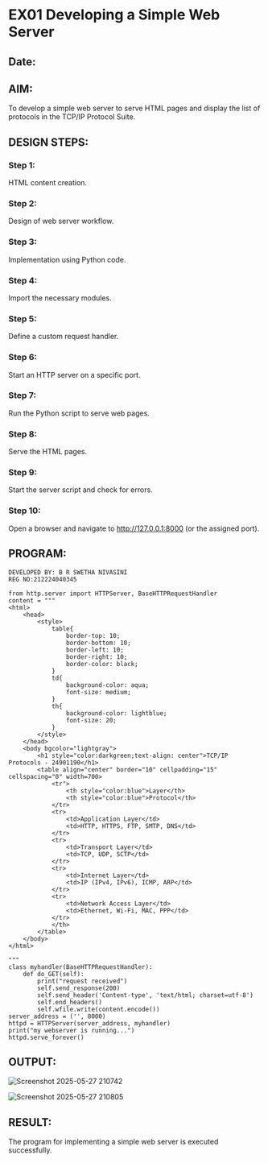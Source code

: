 # EX01 Developing a Simple Web Server
## Date:

## AIM:
To develop a simple web server to serve HTML pages and display the list of protocols in the TCP/IP Protocol Suite.

## DESIGN STEPS:
### Step 1: 
HTML content creation.

### Step 2:
Design of web server workflow.

### Step 3:
Implementation using Python code.

### Step 4:
Import the necessary modules.

### Step 5:
Define a custom request handler.

### Step 6:
Start an HTTP server on a specific port.

### Step 7:
Run the Python script to serve web pages.

### Step 8:
Serve the HTML pages.

### Step 9:
Start the server script and check for errors.

### Step 10:
Open a browser and navigate to http://127.0.0.1:8000 (or the assigned port).

## PROGRAM:
```
DEVELOPED BY: B R SWETHA NIVASINI
REG NO:212224040345
```


```
from http.server import HTTPServer, BaseHTTPRequestHandler
content = """
<html>
    <head>
        <style>
            table{
                border-top: 10;
                border-bottom: 10;
                border-left: 10;
                border-right: 10;
                border-color: black;
            }
            td{
                background-color: aqua;
                font-size: medium;
            }
            th{
                background-color: lightblue;
                font-size: 20;
            }
        </style>
    </head>
    <body bgcolor="lightgray">
        <h1 style="color:darkgreen;text-align: center">TCP/IP Protocols - 24901190</h1>
        <table align="center" border="10" cellpadding="15" cellspacing="0" width=700>
            <tr">
                <th style="color:blue">Layer</th>
                <th style="color:blue">Protocol</th>
            </tr>
            <tr>
                <td>Application Layer</td>
                <td>HTTP, HTTPS, FTP, SMTP, DNS</td>
            </tr>
            <tr>
                <td>Transport Layer</td>
                <td>TCP, UDP, SCTP</td>
            </tr>
            <tr>
                <td>Internet Layer</td>
                <td>IP (IPv4, IPv6), ICMP, ARP</td>
            </tr>
            <tr>
                <td>Network Access Layer</td>
                <td>Ethernet, Wi-Fi, MAC, PPP</td>
            </tr>
            </th>
        </table>
    </body>
</html>

"""
class myhandler(BaseHTTPRequestHandler):
    def do_GET(self):
        print("request received")
        self.send_response(200)
        self.send_header('Content-type', 'text/html; charset=utf-8')
        self.end_headers()
        self.wfile.write(content.encode())
server_address = ('', 8000)
httpd = HTTPServer(server_address, myhandler)
print("my webserver is running...")
httpd.serve_forever()
```


## OUTPUT:

![Screenshot 2025-05-27 210742](https://github.com/user-attachments/assets/6f76a47e-a30a-4e08-b846-a80ef66300ba)


![Screenshot 2025-05-27 210805](https://github.com/user-attachments/assets/67c2c169-2e77-44d2-af0d-80037a89fecb)





## RESULT:
The program for implementing a simple web server is executed successfully.
